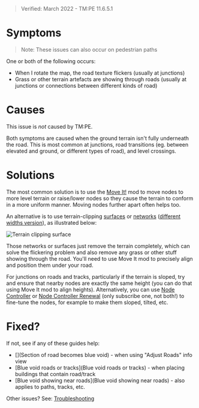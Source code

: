 > Verified: March 2022 - TM:PE 11.6.5.1

# Symptoms

> Note: These issues can also occur on pedestrian paths

One or both of the following occurs:

* When I rotate the map, the road texture flickers (usually at junctions)
* Grass or other terrain artefacts are showing through roads (usually at junctions or connections between different kinds of road)

# Causes

This issue is _not_ caused by TM:PE.

Both symptoms are caused when the ground terrain isn't fully underneath the road. This is most common at junctions, road transitions (eg. between elevated and ground, or different types of road), and level crossings.

# Solutions

The most common solution is to use the [Move It!](https://steamcommunity.com/sharedfiles/filedetails/?id=1619685021) mod to move nodes to more level terrain or raise/lower nodes so they cause the terrain to conform in a more uniform manner. Moving nodes further apart often helps too.

An alternative is to use terrain-clipping [surfaces](https://steamcommunity.com/sharedfiles/filedetails/?id=1762784478) or [networks](https://steamcommunity.com/sharedfiles/filedetails/?id=1516956630) ([different widths version](https://steamcommunity.com/sharedfiles/filedetails/?id=1875956729)), as illustrated below:

![Terrain clipping surface](https://i.imgur.com/YUM7kIv.gif)

Those networks or surfaces just remove the terrain completely, which can solve the flickering problem and also remove any grass or other stuff showing through the road. You'll need to use Move It mod to precisely align and position them under your road.

For junctions on roads and tracks, particularly if the terrain is sloped, try and ensure that nearby nodes are exactly the same height (you can do that using Move It mod to align heights). Alternatively, you can use [Node Controller](https://steamcommunity.com/sharedfiles/filedetails/?id=2085403475) or [Node Controller Renewal](https://steamcommunity.com/sharedfiles/filedetails/?id=2472062376) (only subscribe one, not both!) to fine-tune the nodes, for example to make them sloped, tilted, etc.

# Fixed?

If not, see if any of these guides help:

* [](Section of road becomes blue void) - when using "Adjust Roads" info view
* [Blue void roads or tracks](Blue void roads or tracks) - when placing buildings that contain road/track
* [Blue void showing near roads](Blue void showing near roads) - also applies to paths, tracks, etc.

Other issues? See: [Troubleshooting](Troubleshooting)
